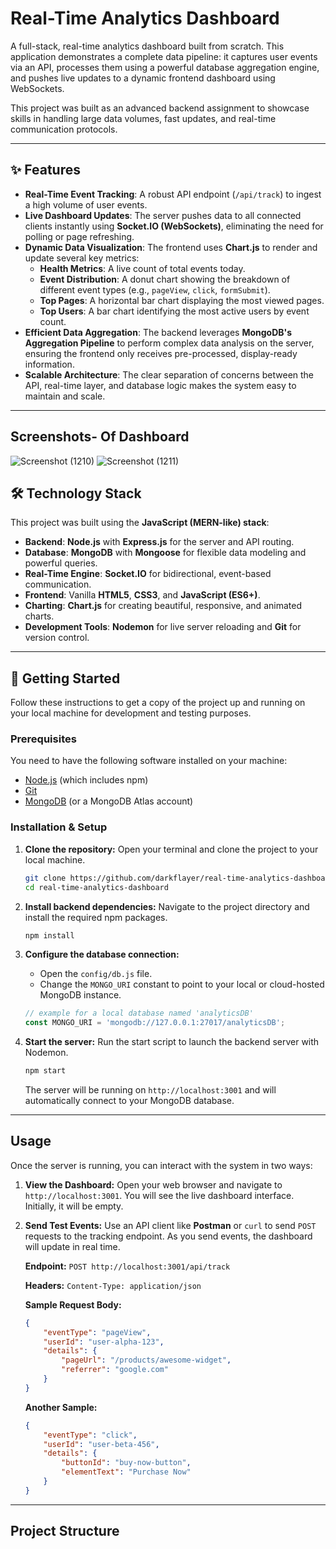 # Real-Time Analytics Dashboard



A full-stack, real-time analytics dashboard built from scratch. This application demonstrates a complete data pipeline: it captures user events via an API, processes them using a powerful database aggregation engine, and pushes live updates to a dynamic frontend dashboard using WebSockets.

This project was built as an advanced backend assignment to showcase skills in handling large data volumes, fast updates, and real-time communication protocols.

---

## ✨ Features

- **Real-Time Event Tracking**: A robust API endpoint (`/api/track`) to ingest a high volume of user events.
- **Live Dashboard Updates**: The server pushes data to all connected clients instantly using **Socket.IO (WebSockets)**, eliminating the need for polling or page refreshing.
- **Dynamic Data Visualization**: The frontend uses **Chart.js** to render and update several key metrics:
  - **Health Metrics**: A live count of total events today.
  - **Event Distribution**: A donut chart showing the breakdown of different event types (e.g., `pageView`, `click`, `formSubmit`).
  - **Top Pages**: A horizontal bar chart displaying the most viewed pages.
  - **Top Users**: A bar chart identifying the most active users by event count.
- **Efficient Data Aggregation**: The backend leverages **MongoDB's Aggregation Pipeline** to perform complex data analysis on the server, ensuring the frontend only receives pre-processed, display-ready information.
- **Scalable Architecture**: The clear separation of concerns between the API, real-time layer, and database logic makes the system easy to maintain and scale.

---


## Screenshots- Of Dashboard
![Screenshot (1210)](https://github.com/user-attachments/assets/87a7e8ca-2a5a-4442-9454-23a1f03ddd7c)
![Screenshot (1211)](https://github.com/user-attachments/assets/9e74da8f-586c-496d-a0c7-2415b7354b07)



## 🛠️ Technology Stack

This project was built using the **JavaScript (MERN-like) stack**:

- **Backend**: **Node.js** with **Express.js** for the server and API routing.
- **Database**: **MongoDB** with **Mongoose** for flexible data modeling and powerful queries.
- **Real-Time Engine**: **Socket.IO** for bidirectional, event-based communication.
- **Frontend**: Vanilla **HTML5**, **CSS3**, and **JavaScript (ES6+)**.
- **Charting**: **Chart.js** for creating beautiful, responsive, and animated charts.
- **Development Tools**: **Nodemon** for live server reloading and **Git** for version control.

---

## 🚀 Getting Started

Follow these instructions to get a copy of the project up and running on your local machine for development and testing purposes.

### Prerequisites

You need to have the following software installed on your machine:
- [Node.js](https://nodejs.org/en/download/) (which includes npm)
- [Git](https://git-scm.com/downloads/)
- [MongoDB](https://www.mongodb.com/try/download/community) (or a MongoDB Atlas account)

### Installation & Setup

1.  **Clone the repository:**
    Open your terminal and clone the project to your local machine.

    ```bash
    git clone https://github.com/darkflayer/real-time-analytics-dashboard.git
    cd real-time-analytics-dashboard
    ```

2.  **Install backend dependencies:**
    Navigate to the project directory and install the required npm packages.

    ```bash
    npm install
    ```

3.  **Configure the database connection:**
    - Open the `config/db.js` file.
    - Change the `MONGO_URI` constant to point to your local or cloud-hosted MongoDB instance.

    ```javascript
    // example for a local database named 'analyticsDB'
    const MONGO_URI = 'mongodb://127.0.0.1:27017/analyticsDB'; 
    ```

4.  **Start the server:**
    Run the start script to launch the backend server with Nodemon.

    ```bash
    npm start
    ```

    The server will be running on `http://localhost:3001` and will automatically connect to your MongoDB database.

---

## Usage

Once the server is running, you can interact with the system in two ways:

1.  **View the Dashboard:**
    Open your web browser and navigate to `http://localhost:3001`. You will see the live dashboard interface. Initially, it will be empty.

2.  **Send Test Events:**
    Use an API client like **Postman** or `curl` to send `POST` requests to the tracking endpoint. As you send events, the dashboard will update in real time.

    **Endpoint:** `POST http://localhost:3001/api/track`
    
    **Headers:** `Content-Type: application/json`

    **Sample Request Body:**
    ```json
    {
        "eventType": "pageView",
        "userId": "user-alpha-123",
        "details": {
            "pageUrl": "/products/awesome-widget",
            "referrer": "google.com"
        }
    }
    ```
    
    **Another Sample:**
    ```json
    {
        "eventType": "click",
        "userId": "user-beta-456",
        "details": {
            "buttonId": "buy-now-button",
            "elementText": "Purchase Now"
        }
    }
    ```

---

## Project Structure
